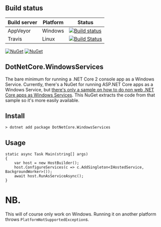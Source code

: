 ## Build status

| Build server                | Platform     | Status                                                                                                                    |
|-----------------------------|--------------|---------------------------------------------------------------------------------------------------------------------------|
| AppVeyor                    | Windows      | [![Build status](https://ci.appveyor.com/api/projects/status/1ax6w93byxor88l0/branch/master?svg=true)](https://ci.appveyor.com/project/icenorge/dotnetcore-windowsservices/branch/master)|
| Travis                      | Linux        | [![Build Status](https://travis-ci.org/icenorge/DotNetCore.WindowsServices.svg?branch=master)](https://travis-ci.org/icenorge/DotNetCore.WindowsServices)|


[![NuGet](https://img.shields.io/nuget/v/DotNetCore.WindowsServices.svg)](https://www.nuget.org/packages/DotNetCore.WindowsServices/)
[![NuGet](https://img.shields.io/nuget/dt/DotNetCore.WindowsService.svg)](https://www.nuget.org/packages/DotNetCore.WindowsServices/)

## DotNetCore.WindowsServices
The bare minimum for running a .NET Core 2 console app as a Windows Service. Currently, there's a NuGet for running ASP.NET Core apps as a Windows Service, but [there's only a sample on how to do non web .NET Core apps as Windows Services](https://github.com/aspnet/Hosting/issues/1529). This NuGet extracts the code from that sample so it's more easily available.

## Install
```
> dotnet add package DotNetCore.WindowsServices
```

## Usage
```
static async Task Main(string[] args)
{
    var host = new HostBuilder();
    host.ConfigureServices(c => c.AddSingleton<IHostedService, BackgroundWorker>());
    await host.RunAsServiceAsync();
}
```

# NB.

This will of course only work on Windows. Running it on another platform throws `PlatformNotSupportedException`s.

